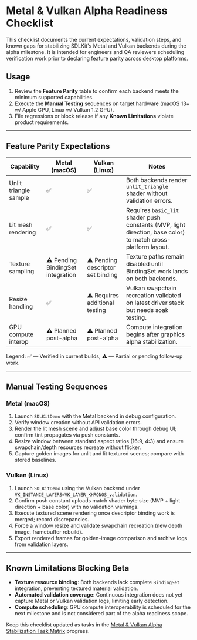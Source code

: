 # Metal & Vulkan Alpha Readiness Checklist

This checklist documents the current expectations, validation steps, and known gaps for stabilizing SDLKit's Metal and Vulkan backends during the alpha milestone. It is intended for engineers and QA reviewers scheduling verification work prior to declaring feature parity across desktop platforms.

## Usage

1. Review the **Feature Parity** table to confirm each backend meets the minimum supported capabilities.
2. Execute the **Manual Testing** sequences on target hardware (macOS 13+ w/ Apple GPU, Linux w/ Vulkan 1.2 GPU).
3. File regressions or block release if any **Known Limitations** violate product requirements.

---

## Feature Parity Expectations

| Capability | Metal (macOS) | Vulkan (Linux) | Notes |
| --- | --- | --- | --- |
| Unlit triangle sample | ✅ | ✅ | Both backends render `unlit_triangle` shader without validation errors.
| Lit mesh rendering | ✅ | ✅ | Requires `basic_lit` shader push constants (MVP, light direction, base color) to match cross-platform layout.
| Texture sampling | ⚠️ Pending BindingSet integration | ⚠️ Pending descriptor set binding | Texture paths remain disabled until BindingSet work lands on both backends.
| Resize handling | ✅ | ⚠️ Requires additional testing | Vulkan swapchain recreation validated on latest driver stack but needs soak testing.
| GPU compute interop | ⚠️ Planned post-alpha | ⚠️ Planned post-alpha | Compute integration begins after graphics alpha stabilization.

Legend: ✅ — Verified in current builds, ⚠️ — Partial or pending follow-up work.

---

## Manual Testing Sequences

### Metal (macOS)

1. Launch `SDLKitDemo` with the Metal backend in debug configuration.
2. Verify window creation without API validation errors.
3. Render the lit mesh scene and adjust base color through debug UI; confirm tint propagates via push constants.
4. Resize window between standard aspect ratios (16:9, 4:3) and ensure swapchain/depth resources recreate without flicker.
5. Capture golden images for unlit and lit textured scenes; compare with stored baselines.

### Vulkan (Linux)

1. Launch `SDLKitDemo` using the Vulkan backend under `VK_INSTANCE_LAYERS=VK_LAYER_KHRONOS_validation`.
2. Confirm push constant uploads match shader byte size (MVP + light direction + base color) with no validation warnings.
3. Execute textured scene rendering once descriptor binding work is merged; record discrepancies.
4. Force a window resize and validate swapchain recreation (new depth image, framebuffer rebuild).
5. Export rendered frames for golden-image comparison and archive logs from validation layers.

---

## Known Limitations Blocking Beta

- **Texture resource binding**: Both backends lack complete `BindingSet` integration, preventing textured material validation.
- **Automated validation coverage**: Continuous integration does not yet capture Metal or Vulkan validation logs, limiting early detection.
- **Compute scheduling**: GPU compute interoperability is scheduled for the next milestone and is not considered part of the alpha readiness scope.

Keep this checklist updated as tasks in the [Metal & Vulkan Alpha Stabilization Task Matrix](MetalVulkanAlphaTaskMatrix.md) progress.
